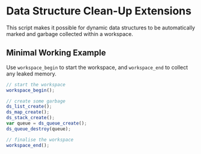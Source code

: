 # Data Structure Clean-Up Extensions

This script makes it possible for dynamic data structures to be automatically marked and garbage collected within a workspace.

## Minimal Working Example

Use `workspace_begin` to start the workspace, and `workspace_end` to collect any leaked memory.

```js
// start the workspace
workspace_begin();

// create some garbage
ds_list_create();
ds_map_create();
ds_stack_create();
var queue = ds_queue_create();
ds_queue_destroy(queue);

// finalise the workspace
workspace_end();
```
